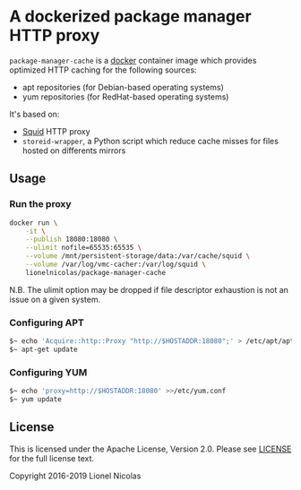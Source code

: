 # A dockerized package manager HTTP proxy

`package-manager-cache` is a [docker](https://www.docker.com) container image which provides optimized HTTP caching for the following sources:

* apt repositories (for Debian-based operating systems)
* yum repositories (for RedHat-based operating systems)

It's based on:
* [Squid](http://www.squid-cache.org) HTTP proxy
* `storeid-wrapper`, a Python script which reduce cache misses for files hosted on differents mirrors

## Usage

### Run the proxy

```bash
docker run \
	-it \
	--publish 18080:18080 \
	--ulimit nofile=65535:65535 \
	--volume /mnt/persistent-storage/data:/var/cache/squid \
	--volume /var/log/vmc-cacher:/var/log/squid \
	lionelnicolas/package-manager-cache
```

N.B. The ulimit option may be dropped if file descriptor exhaustion is not an issue on a given system.

### Configuring APT

```bash
$~ echo 'Acquire::http::Proxy "http://$HOSTADDR:18080";' > /etc/apt/apt.conf.d/proxy
$~ apt-get update
```

### Configuring YUM

```bash
$~ echo 'proxy=http://$HOSTADDR:18080' >>/etc/yum.conf
$~ yum update
```

## License

This is licensed under the Apache License, Version 2.0. Please see [LICENSE](https://github.com/lionelnicolas/package-manager-cache/blob/master/LICENSE)
for the full license text.

Copyright 2016-2019 Lionel Nicolas
